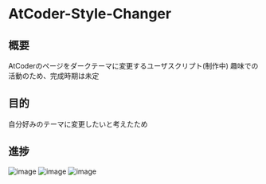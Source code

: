 # AtCoder-Style-Changer

## 概要

AtCoderのページをダークテーマに変更するユーザスクリプト(制作中)
趣味での活動のため、完成時期は未定

## 目的

自分好みのテーマに変更したいと考えたため

## 進捗

![image](https://user-images.githubusercontent.com/72598968/125758429-dec0234a-df60-4337-9a72-39d1b7557dd1.png)
![image](https://user-images.githubusercontent.com/72598968/125758703-35919251-926b-45f4-b954-f5d1643368b5.png)
![image](https://user-images.githubusercontent.com/72598968/125758945-703a6089-c1f0-4422-a8f6-8e3bb7f4add6.png)
